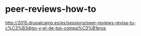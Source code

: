# peer-reviews-how-to
http://2015.drupalcamp.es/es/sessions/peer-reviews-revisa-tu-c%C3%B3digo-y-el-de-tus-compa%C3%B1eros

